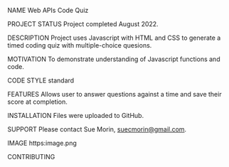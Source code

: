 NAME Web APIs Code Quiz

PROJECT STATUS Project completed August 2022.

DESCRIPTION Project uses Javascript with HTML and CSS to generate a timed coding quiz with multiple-choice quesions. 

MOTIVATION To demonstrate understanding of Javascript functions and code.

CODE STYLE standard

FEATURES Allows user to answer questions against a time and save their score at completion.

INSTALLATION Files were uploaded to GitHub.

SUPPORT Please contact Sue Morin, suecmorin@gmail.com.

IMAGE https:image.png

CONTRIBUTING 
